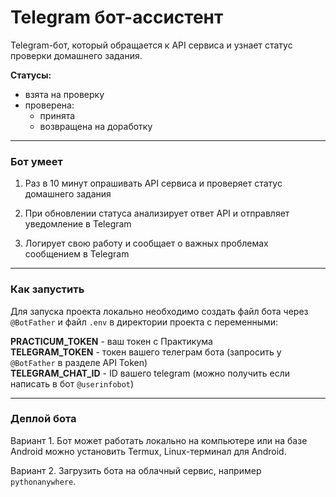 # Telegram бот-ассистент

Telegram-бот, который обращается к API сервиса и узнает статус проверки домашнего задания.

__Статусы:__
- взята на проверку
- проверена:
    - принята
    - возвращена на доработку
---
### Бот умеет
1. Раз в 10 минут опрашивать API сервиса и проверяет статус домашнего задания

2. При обновлении статуса анализирует ответ API и отправляет уведомление в Telegram

3. Логирует свою работу и сообщает о важных проблемах сообщением в Telegram
---
### Как запустить

Для запуска проекта локально необходимо создать файл бота через `@BotFather` и файл `.env` в директории проекта с переменными:<br>

__PRACTICUM_TOKEN__ - ваш токен с Практикума<br>
__TELEGRAM_TOKEN__ - токен вашего телеграм бота (запросить у `@BotFather` в разделе API Token)<br>
__TELEGRAM_CHAT_ID__ - ID вашего telegram (можно получить если написать в бот `@userinfobot`)

---
### Деплой бота

Вариант 1. Бот может работать локально на компьютере или на базе Android можно установить Termux, Linux-терминал для Android.

Вариант 2. Загрузить бота на облачный сервис, например `pythonanywhere`.
